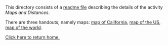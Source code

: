 This directory consists of a [readme file](https://github.com/sfushidahardy/SSEA-Linear-Algebra-Activities/blob/main/Introduction/MapsAndDistances/maps-and-distances-readme.pdf) describing the details of the activity _Maps and Distances_.

There are three handouts, namely maps: [map of California](https://github.com/sfushidahardy/SSEA-Linear-Algebra-Activities/blob/main/Introduction/MapsAndDistances/map_ca.png), [map of the US](https://github.com/sfushidahardy/SSEA-Linear-Algebra-Activities/blob/main/Introduction/MapsAndDistances/map_us.png), [map of the world](https://github.com/sfushidahardy/SSEA-Linear-Algebra-Activities/blob/main/Introduction/MapsAndDistances/map_world.png).

[Click here to return home.](https://github.com/sfushidahardy/SSEA-Linear-Algebra-Activities/blob/main/README.md#Introduction)
